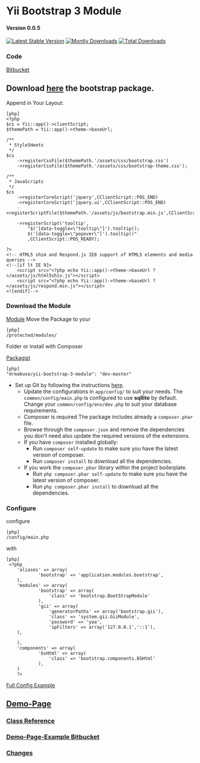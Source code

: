 # Yii Bootstrap 3 Module

#### Version 0.0.5
[![Latest Stable Version](https://poser.pugx.org/drmabuse/yii-bootstrap-3-module/v/stable.png)](https://packagist.org/packages/drmabuse/yii-bootstrap-3-module)
[![Montly Downloads](https://poser.pugx.org/drmabuse/yii-bootstrap-3-module/d/monthly.png)](https://packagist.org/packages/drmabuse/yii-bootstrap-3-module)
[![Total Downloads](https://poser.pugx.org/drmabuse/yii-bootstrap-3-module/downloads.png)](https://packagist.org/packages/drmabuse/yii-bootstrap-3-module)
### Code
[Bitbucket][0]

[0]: https://bitbucket.org/DrMabuse/yii-bootstrap-3-module
## Download [here](http://getbootstrap.com "bootsrap") the bootstrap package.
Append in Your Layout:
~~~
[php]
<?php
$cs = Yii::app()->clientScript;
$themePath = Yii::app()->theme->baseUrl;

/**
 * StyleSHeets
 */
$cs
    ->registerCssFile($themePath.'/assets/css/bootstrap.css')
    ->registerCssFile($themePath.'/assets/css/bootstrap-theme.css');

/**
 * JavaScripts
 */
$cs
    ->registerCoreScript('jquery',CClientScript::POS_END)
    ->registerCoreScript('jquery.ui',CClientScript::POS_END)
    ->registerScriptFile($themePath.'/assets/js/bootstrap.min.js',CClientScript::POS_END)

    ->registerScript('tooltip',
        "$('[data-toggle=\"tooltip\"]').tooltip();
        $('[data-toggle=\"popover\"]').tooltip()"
        ,CClientScript::POS_READY);

?>
<!-- HTML5 shim and Respond.js IE8 support of HTML5 elements and media queries -->
<!--[if lt IE 9]>
    <script src="<?php echo Yii::app()->theme->baseUrl ?>/assets/js/html5shiv.js"></script>
    <script src="<?php echo Yii::app()->theme->baseUrl ?>/assets/js/respond.min.js"></script>
<![endif]-->
~~~
### Download the Module
[Module](https://bitbucket.org/DrMabuse/yii-bootstrap-3-module "bitbucket")
Move the Package to your
~~~
[php]
/protected/modules/
~~~
Folder or install with Composer

[Packagist](https://packagist.org/packages/drmabuse/yii-bootstrap-3-module "")
~~~
[php]
"drmabuse/yii-bootstrap-3-module": "dev-master"
~~~
* Set up Git by following the instructions [here](https://help.github.com/articles/set-up-git).
  * Update the configurations in `app/config/` to suit your needs. The `common/config/main.php` is configured to use **sqllite** by default. Change your `common/config/env/dev.php` to suit your database requirements.
  * Composer is required The package includes already a `composer.phar` file.
  * Browse through the `composer.json` and remove the dependencies you don't need also update the required versions of the extensions.
  * If you have `composer` installed globally:
	 * Run `composer self-update` to make sure you have the latest version of composer.
	 * Run `composer install` to download all the dependencies.
  * If you work the `composer.phar` library within the project boilerplate.
    * Run `php composer.phar self-update` to make sure you have the latest version of composer.
    * Run `php composer.phar install` to download all the dependencies.

### Configure
configure


~~~
[php]
/config/main.php
~~~
with
~~~
[php]
 <?php
    'aliases' => array(
            'bootstrap' => 'application.modules.bootstrap',
    ),
    'modules' => array(
            'bootstrap' => array(
                'class' => 'bootstrap.BootStrapModule'
            ),
            'gii' => array(
                'generatorPaths' => array('bootstrap.gii'),
                'class' => 'system.gii.GiiModule',
                'password' => 'yaa',
                'ipFilters' => array('127.0.0.1','::1'),
	),

    ),
    'components' => array(
            'bsHtml' => array(
                'class' => 'bootstrap.components.BSHtml'
            ),
    )
    ?>
~~~
[Full Config Example](https://bitbucket.org/DrMabuse/yii-bootstrap-3-module-example/src/bf91414d4a6ff5dd2a6c34d09d309c5a122d97c4/app/config/main.php?at=master "")
## [Demo-Page](http://bootstrap3.pascal-brewing.de/ "")
### [Class Reference](http://bootstrap3.pascal-brewing.de/doc "")
### [Demo-Page-Example Bitbucket](https://bitbucket.org/DrMabuse/yii-bootstrap-3-module-example "")
### [Changes](https://bitbucket.org/DrMabuse/yii-bootstrap-3-module-example/commits/all "")